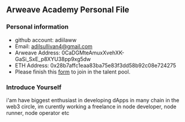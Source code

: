 ## Arweave Academy Personal File

### Personal information

- github account: adiilaww
- Email: adilsullivan4@gmail.com
- Arweave Address: 0CaDGMteAmuxXvehXK-GaSi_SxE_p8XYU38pp9xg5dw
- ETH Address: 0x28b7affc1eaa83ba75e83f3dd58b92c08e724275
- Please finish this [form](https://docs.google.com/forms/d/e/1FAIpQLSfWA5fIIcBgmRppm3jNz5vmf9Mai_QMVil-2pO4r7YKn_Zhtw/viewform?usp=sf_link) to join in the talent pool.

### Introduce Yourself
 i'am have biggest enthusiast in developing dApps in many chain in the web3 circle, im curently working a freelance in node developer, node runner, node operator etc
